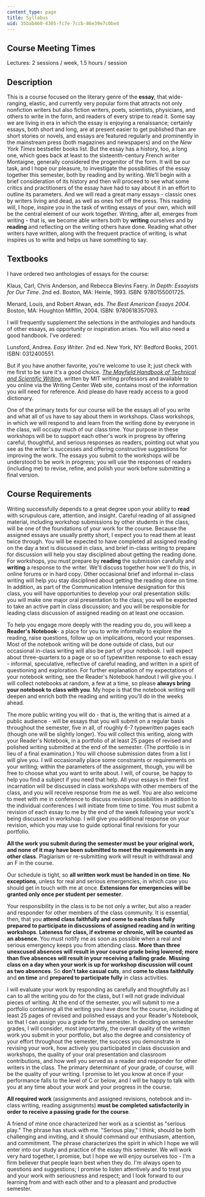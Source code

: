```yaml
---
content_type: page
title: Syllabus
uid: 35bab460-4305-fc7e-7ccb-86e39e7c0bed
---
```


Course Meeting Times
--------------------

Lectures: 2 sessions / week, 1.5 hours / session

Description
-----------

This is a course focused on the literary genre of the **essay**, that wide-ranging, elastic, and currently very popular form that attracts not only nonfiction writers but also fiction writers, poets, scientists, physicians, and others to write in the form, and readers of every stripe to read it. Some say we are living in era in which the essay is enjoying a renaissance; certainly essays, both short and long, are at present easier to get published than are short stories or novels, and essays are featured regularly and prominently in the mainstream press (both magazines and newspapers) and on the _New York Times_ bestseller books list. But the essay has a history, too, a long one, which goes back at least to the sixteenth-century French writer Montaigne, generally considered the progenitor of the form. It will be our task, and I hope our pleasure, to investigate the possibilities of the essay together this semester, both by reading and by writing. We'll begin with a brief consideration of its history and then will proceed to see what some critics and practitioners of the essay have had to say about it in an effort to outline its parameters. And we will read a great many essays - classic ones by writers living and dead, as well as ones hot off the press. This reading will, I hope, inspire you in the task of writing essays of your own, which will be the central element of our work together. Writing, after all, emerges from writing - that is, we become able writers both by **writing** ourselves and by **reading** and reflecting on the writing others have done. Reading what other writers have written, along with the frequent practice of writing, is what inspires us to write and helps us have something to say.

Textbooks
---------

I have ordered two anthologies of essays for the course:

Klaus, Carl, Chris Anderson, and Rebecca Blevins Faery. _In Depth: Essayists for Our Time_. 2nd ed. Boston, MA: Heinle, 1993. ISBN: 9780155001725.

Menard, Louis, and Robert Atwan, eds. _The Best American Essays 2004_. Boston, MA: Houghton Mifflin, 2004. ISBN: 9780618357093.

I will frequently supplement the selections in the anthologies and handouts of other essays, as opportunity or inspiration arises. You will also need a good handbook. I've ordered:

Lunsford, Andrea. _Easy Writer_. 2nd ed. New York, NY: Bedford Books, 2001. ISBN: 0312400551.

But if you have another favorite, you're welcome to use it; just check with me first to be sure it's a good choice. [_The Mayfield Handbook of Technical and Scientific Writing_](http://web.mit.edu/course/21/21.guide/Demo/web/), written by MIT writing professors and available to you online via the Writing Center Web site, contains most of the information you will need for reference. And please do have ready access to a good dictionary.

One of the primary texts for our course will be the essays all of you write and what all of us have to say about them in workshops. Class workshops, in which we will respond to and learn from the writing done by everyone in the class, will occupy much of our class time. Your purpose in these workshops will be to support each other's work in progress by offering careful, thoughtful, and serious responses as readers, pointing out what you see as the writer's successes and offering constructive suggestions for improving the work. The essays you submit to the workshops will be understood to be work in progress; you will use the responses of readers (including me) to revise, refine, and polish your work before submitting a final version.

Course Requirements
-------------------

Writing successfully depends to a great degree upon your ability to **read** with scrupulous care, attention, and insight. Careful reading of all assigned material, including workshop submissions by other students in the class, will be one of the foundations of your work for the course. Because the assigned essays are usually pretty short, I expect you to read them at least twice through. You will be expected to have completed all assigned reading on the day a text is discussed in class, and brief in-class writing to prepare for discussion will help you stay disciplined about getting the reading done. For workshops, you must prepare by **reading** the submission carefully and **writing** a response to the writer. We'll discuss together how we'll do this, in online forums or in hard copy. Other occasional brief and informal in-class writing will help you stay disciplined about getting the reading done on time. In addition, as part of the Communication Intensive designation for this class, you will have opportunities to develop your oral presentation skills: you will make one major oral presentation to the class; you will be expected to take an active part in class discussion; and you will be responsible for leading class discussion of assigned reading on at least one occasion.

To help you engage more deeply with the reading you do, you will keep a **Reader's Notebook**\- a place for you to write informally to explore the reading, raise questions, follow up on implications, record your responses. Most of the notebook writing will be done outside of class, but our occasional in-class writing will also be part of your notebook. I will expect about three-quarters to a page or so of typewritten response to each essay - informal, speculative, reflective of careful reading, and written in a spirit of questioning and exploration. For further explanation of my expectations of your notebook writing, see the Reader's Notebook handout I will give you. I will collect notebooks at random, a few at a time, so please **always bring your notebook to class with you**. My hope is that the notebook writing will deepen and enrich both the reading and writing you'll do in the weeks ahead.

The more public writing you will do - that is, the writing that is aimed at a public audience - will be essays that you will submit on a regular basis throughout the semester, five in all, of roughly 6-7 typewritten pages each (though one will be slightly longer). You will collect this writing, along with your Reader's Notebook, in a portfolio of at least 25 pages of revised and polished writing submitted at the end of the semester. (The portfolio is in lieu of a final examination.) You will choose submission dates from a list I will give you. I will occasionally place some constraints or requirements on your writing; within the parameters of the assignment, though, you will be free to choose what you want to write about. I will, of course, be happy to help you find a subject if you need that help. All your essays in their first incarnation will be discussed in class workshops with other members of the class, and you will receive response from me as well. You are also welcome to meet with me in conference to discuss revision possibilities in addition to the individual conferences I will initiate from time to time. You must submit a revision of each essay to me by the end of the week following your work's being discussed in workshop. I will give you additional response on your revision, which you may use to guide optional final revisions for your portfolio.

**All the work you submit during the semester must be your original work, and none of it may have been submitted to meet the requirements in any other class**. Plagiarism or re-submitting work will result in withdrawal and an F in the course.

Our schedule is tight, so **all written work must be handed in on time**. **No exceptions**, unless for real and serious emergencies, in which case you should get in touch with me at once. **Extensions for emergencies will be granted only once per student per semester**.

Your responsibility in the class is to be not only a writer, but also a reader and responder for other members of the class community. It is essential, then, that you **attend class faithfully and come to each class fully prepared to participate in discussions of assigned reading and in writing workshops**. **Lateness for class, if extreme or chronic, will be counted as an absence**. You must notify me as soon as possible when a real and serious emergency keeps you from attending class. **More than three unexcused absences will result in your course grade being lowered; more than five absences will result in your receiving a failing grade**. **Missing class on a day when your work is up for workshop discussion will count as two absences**. So **don't take casual cuts**, and **come to class faithfully** and **on time** and **prepared to participate fully** in class activities.

I will evaluate your work by responding as carefully and thoughtfully as I can to all the writing you do for the class, but I will not grade individual pieces of writing. At the end of the semester, you will submit to me a portfolio containing all the writing you have done for the course, including at least 25 pages of revised and polished essays and your Reader's Notebook, so that I can assign you a grade for the semester. In deciding on semester grades, I will consider, most importantly, the overall quality of the written work you submit in your portfolio, but also the degree and consistency of your effort throughout the semester, the success you demonstrate in revising your work, how actively you participated in class discussion and workshops, the quality of your oral presentation and classroom contributions, and how well you served as a reader and responder for other writers in the class. The primary determinant of your grade, of course, will be the quality of your writing. I promise to let you know at once if your performance falls to the level of C or below, and I will be happy to talk with you at any time about your work and your progress in the course.

**All required work** (assignments and assigned revisions, notebook and in-class writing, reading assignments) **must be completed satisfactorily in order to receive a passing grade for the course**.

A friend of mine once characterized her work as a scientist as "serious play." The phrase has stuck with me. "Serious play," I think, should be both challenging and inviting, and it should command our enthusiasm, attention, and commitment. The phrase characterizes the spirit in which I hope we will enter into our study and practice of the essay this semester. We will work very hard together, I promise, but I hope we will enjoy ourselves too - I'm a firm believer that people learn best when they do. I'm always open to questions and suggestions; I promise to listen attentively and to treat you and your work with seriousness and respect; and I look forward to our learning from and with each other and to a pleasant and productive semester.